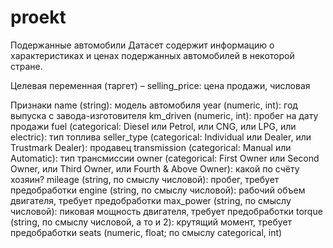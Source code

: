 # proekt
Подержанные автомобили
Датасет содержит информацию о характеристиках и ценах подержанных автомобилей в некоторой стране.

Целевая переменная (таргет) – selling_price: цена продажи, числовая

Признаки
name (string): модель автомобиля
year (numeric, int): год выпуска с завода-изготовителя
km_driven (numeric, int): пробег на дату продажи
fuel (categorical: Diesel или Petrol, или CNG, или LPG, или electric): тип топлива
seller_type (categorical: Individual или Dealer, или Trustmark Dealer): продавец
transmission (categorical: Manual или Automatic): тип трансмиссии
owner (categorical: First Owner или Second Owner, или Third Owner, или Fourth & Above Owner): какой по счёту хозяин?
mileage (string, по смыслу числовой): пробег, требует предобработки
engine (string, по смыслу числовой): рабочий объем двигателя, требует предобработки
max_power (string, по смыслу числовой): пиковая мощность двигателя, требует предобработки
torque (string, по смыслу числовой, а то и 2): крутящий момент, требует предобработки
seats (numeric, float; по смыслу categorical, int)
